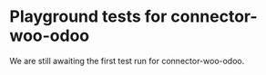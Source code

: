 # Playground tests for connector-woo-odoo
We are still awaiting the first test run for connector-woo-odoo.
